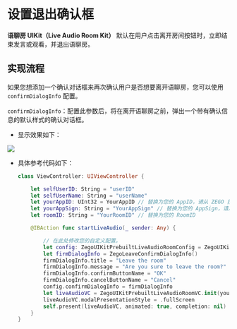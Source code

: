 # 设置退出确认框


**语聊房 UIKit（Live Audio Room Kit）** 默认在用户点击离开房间按钮时，立即结束发言或观看，并退出语聊房。


## 实现流程

如果您想添加一个确认对话框来再次确认用户是否想要离开语聊房，您可以使用 `confirmDialogInfo` 配置。

`confirmDialogInfo`：配置此参数后，将在离开语聊房之前，弹出一个带有确认信息的默认样式的确认对话框。

- 显示效果如下：
    
<Frame width="256" height="auto" caption=""><img src="https://doc-media.zego.im/sdk-doc/Pics/ZegoUIKit/Flutter/audio_room/leave_confirmation.gif" /></Frame> 

- 具体参考代码如下：
  ```swift
  class ViewController: UIViewController {

      let selfUserID: String = "userID"
      let selfUserName: String = "userName"
      let yourAppID: UInt32 = YourAppID // 替换为您的 AppID，请从 ZEGO 控制台获取。
      let yourAppSign: String = "YourAppSign" // 替换为您的 AppSign，请从 ZEGO 控制台获取。
      let roomID: String = "YourRoomID" // 替换为您的 RoomID

      @IBAction func startLiveAudio(_ sender: Any) {

          // 在此处修改您的自定义配置。
          let config: ZegoUIKitPrebuiltLiveAudioRoomConfig = ZegoUIKitPrebuiltLiveAudioRoomConfig.host()
          let firmDialogInfo = ZegoLeaveConfirmDialogInfo()
          firmDialogInfo.title = "Leave the room"
          firmDialogInfo.message = "Are you sure to leave the room?"
          firmDialogInfo.confirmButtonName = "OK"
          firmDialogInfo.cancelButtonName = "Cancel"
          config.confirmDialogInfo = firmDialogInfo
          let liveAudioVC = ZegoUIKitPrebuiltLiveAudioRoomVC.init(yourAppID, appSign: yourAppSign, userID: selfUserID, userName: selfUserName, roomID: roomID, config: config)
          liveAudioVC.modalPresentationStyle = .fullScreen
          self.present(liveAudioVC, animated: true, completion: nil)
      }
  }
  ```
